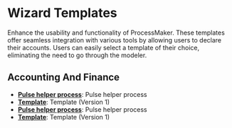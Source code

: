 # Wizard Templates
Enhance the usability and functionality of ProcessMaker. These templates offer seamless integration with various tools by allowing users to declare their accounts. Users can easily select a template of their choice, eliminating the need to go through the modeler.
## Accounting And Finance
- **[Pulse helper process](/./accounting-and-finance/expence-approval/expence-approval-helper-process.json)**: Pulse helper process
- **[Template](/./accounting-and-finance/expence-approval/expence-approval-template.json)**: Template (Version 1)
- **[Pulse helper process](/./accounting-and-finance/pulse/pulse-helper-process.json)**: Pulse helper process
- **[Template](/./accounting-and-finance/pulse/pulse-template.json)**: Template (Version 1)
